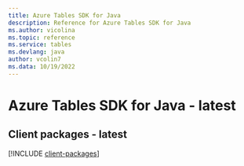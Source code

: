 ```yaml
---
title: Azure Tables SDK for Java
description: Reference for Azure Tables SDK for Java
ms.author: vicolina
ms.topic: reference
ms.service: tables
ms.devlang: java
author: vcolin7
ms.data: 10/19/2022
---
```

# Azure Tables SDK for Java - latest

## Client packages - latest
[!INCLUDE [client-packages](tables-client-index.md)]